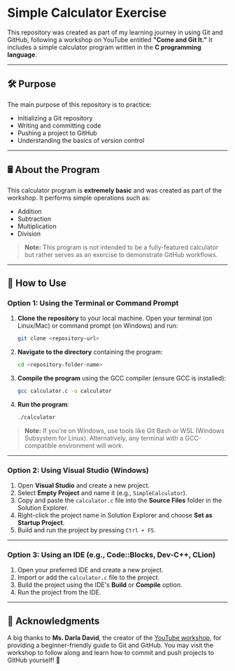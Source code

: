 # Simple Calculator Exercise

This repository was created as part of my learning journey in using Git and GitHub, following a workshop on YouTube entitled **"Come and Git It."** It includes a simple calculator program written in the **C programming language**. 

---

## 🛠️ Purpose

The main purpose of this repository is to practice:
- Initializing a Git repository  
- Writing and committing code  
- Pushing a project to GitHub  
- Understanding the basics of version control  

---

## 🖩 About the Program

This calculator program is **extremely basic** and was created as part of the workshop. It performs simple operations such as:
- Addition  
- Subtraction  
- Multiplication  
- Division  

> **Note:** This program is not intended to be a fully-featured calculator but rather serves as an exercise to demonstrate GitHub workflows.

---

## 🚀 How to Use

### Option 1: Using the Terminal or Command Prompt  
1. **Clone the repository** to your local machine. Open your terminal (on Linux/Mac) or command prompt (on Windows) and run:  
   ```bash
   git clone <repository-url>
   ```
2. **Navigate to the directory** containing the program:  
   ```bash
   cd <repository-folder-name>
   ```
3. **Compile the program** using the GCC compiler (ensure GCC is installed):  
   ```bash
   gcc calculator.c -o calculator
   ```
4. **Run the program**:  
   ```bash
   ./calculator
   ```

> **Note:** If you're on Windows, use tools like Git Bash or WSL (Windows Subsystem for Linux). Alternatively, any terminal with a GCC-compatible environment will work.  

---

### Option 2: Using Visual Studio (Windows)  
1. Open **Visual Studio** and create a new project.  
2. Select **Empty Project** and name it (e.g., `SimpleCalculator`).  
3. Copy and paste the `calculator.c` file into the **Source Files** folder in the Solution Explorer.  
4. Right-click the project name in Solution Explorer and choose **Set as Startup Project**.  
5. Build and run the project by pressing `Ctrl + F5`.  

---

### Option 3: Using an IDE (e.g., Code::Blocks, Dev-C++, CLion)  
1. Open your preferred IDE and create a new project.  
2. Import or add the `calculator.c` file to the project.  
3. Build the project using the IDE's **Build** or **Compile** option.  
4. Run the project from the IDE.

---

## 🙌 Acknowledgments  

A big thanks to **Ms. Darla David**, the creator of the [YouTube workshop](https://youtu.be/letSHU7ZnLA?si=TLoiae27VsxsrlcA), for providing a beginner-friendly guide to Git and GitHub. You may visit the workshop to follow along and learn how to commit and push projects to GitHub yourself! 🌟  
